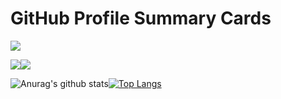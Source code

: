 # GitHub Profile Summary Cards

[![](https://raw.githubusercontent.com/FukuHiro12111/profile/main/profile-summary-card-output/solarized/0-profile-details.svg)](https://github.com/vn7n24fzkq/github-profile-summary-cards)

[![](https://raw.githubusercontent.com/FukuHiro12111/profile/main/profile-summary-card-output/solarized/1-repos-per-language.svg)](https://github.com/vn7n24fzkq/github-profile-summary-cards)[![](https://raw.githubusercontent.com/FukuHiro12111/profile/main/profile-summary-card-output/solarized/2-most-commit-language.svg)](https://github.com/vn7n24fzkq/github-profile-summary-cards)

![Anurag's github stats](https://github-readme-stats.vercel.app/api?username=FukuHiro12111&count_private=true)[![Top Langs](https://github-readme-stats.vercel.app/api/top-langs/?username=FukuHiro12111&langs_count=3)](https://github.com/FukuHiro12111/github-readme-stats)
